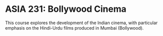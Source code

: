 # ASIA 231: Bollywood Cinema

This course explores the development of the Indian cinema, with particular emphasis on the Hindi-Urdu films produced in Mumbai (Bollywood).